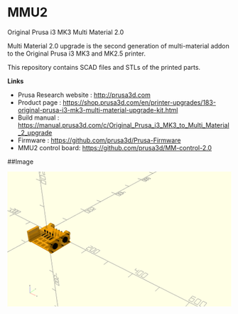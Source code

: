 # MMU2


Original Prusa i3 MK3 Multi Material 2.0

Multi Material 2.0 upgrade is the second generation of multi-material addon to the Original Prusa i3 MK3 and MK2.5 printer.

This repository contains SCAD files and STLs of the printed parts.

**Links**

 * Prusa Research website : http://prusa3d.com
 * Product page : https://shop.prusa3d.com/en/printer-upgrades/183-original-prusa-i3-mk3-multi-material-upgrade-kit.html
 * Build manual : https://manual.prusa3d.com/c/Original_Prusa_i3_MK3_to_Multi_Material_2_upgrade
 * Firmware : https://github.com/prusa3d/Prusa-Firmware
 * MMU2 control board: https://github.com/prusa3d/MM-control-2.0

##Image

![alt text](https://raw.githubusercontent.com/Zinc-OS/Infinity-MMU-Project/MMU2/anim.gif)
